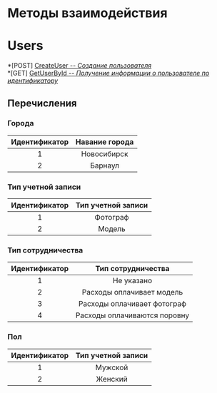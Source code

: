 # Методы взаимодействия

# Users
*[POST] [CreateUser -- *Создание пользователя*](CreateUser.md)<br>
*[GET] [GetUserById -- *Получение информации о пользователе по идентификатору*](GetUserById.md)

## Перечисления

### Города
|Идентификатор|Навание города|
|:---------:|:---------:|
|1|Новосибирск|
|2|Барнаул|

### Тип учетной записи
|Идентификатор|Тип учетной записи|
|:---------:|:---------:|
|1|Фотограф|
|2|Модель|

### Тип сотрудничества
|Идентификатор|Тип сотрудничества|
|:---------:|:---------:|
|1|Не указано|
|2|Расходы оплачивает модель|
|3|Расходы оплачивает фотограф|
|4|Расходы оплачиваются поровну|

### Пол
|Идентификатор|Тип учетной записи|
|:---------:|:---------:|
|1|Мужской|
|2|Женский|
